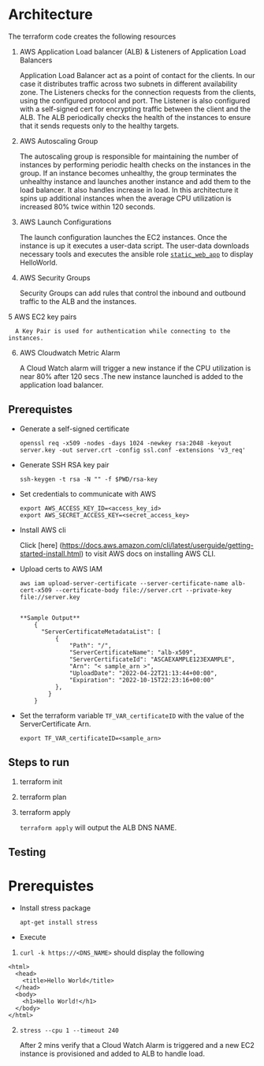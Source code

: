 # Architecture

The terraform code creates the following resources

1) AWS Application Load balancer (ALB) & Listeners of Application Load Balancers

      Application Load Balancer act as a point of contact for the clients.
      In our case it distributes traffic across two subnets in different
      availability zone.
      The Listeners checks for the connection requests from the clients, using
      the configured protocol and port. The Listener is also configured with a
      self-signed cert for encrypting traffic between the client and the ALB.
      The ALB periodically checks the health of the instances to ensure that it
      sends requests only to the healthy targets.

2) AWS Autoscaling Group

      The autoscaling group is responsible for maintaining the number of instances
      by performing periodic health checks on the instances in the group. If an
      instance becomes unhealthy, the group terminates the unhealthy instance and
      launches another instance and add them to the load balancer.
      It also handles increase in load. In this architecture it spins up additional
      instances when the average CPU utilization is increased 80%  twice within
      120 seconds.

3) AWS Launch Configurations

      The launch configuration launches the EC2 instances. Once the instance is up
      it executes a user-data script. The user-data
      downloads necessary tools and executes the ansible role [`static_web_app`](ansible)
      to display HelloWorld.


4) AWS Security Groups

      Security Groups can add rules that control the inbound and outbound traffic
      to the ALB and the instances.

5  AWS EC2 key pairs

      A Key Pair is used for authentication while connecting to the instances.

6) AWS Cloudwatch Metric Alarm

      A Cloud Watch alarm will trigger a new instance if the CPU utilization is near 80%
      after 120 secs .The new instance launched is added to the application load balancer.



## Prerequistes

* Generate a self-signed certificate

  ```
  openssl req -x509 -nodes -days 1024 -newkey rsa:2048 -keyout server.key -out server.crt -config ssl.conf -extensions 'v3_req'

  ```

* Generate SSH RSA key pair

  ```
  ssh-keygen -t rsa -N "" -f $PWD/rsa-key

  ```

* Set credentials to communicate with AWS

    ```
    export AWS_ACCESS_KEY_ID=<access_key_id>
    export AWS_SECRET_ACCESS_KEY=<secret_access_key>

    ```

* Install AWS cli

  Click [here]
  (https://docs.aws.amazon.com/cli/latest/userguide/getting-started-install.html)
  to visit AWS docs on installing AWS CLI.

* Upload certs to AWS IAM

  ```
  aws iam upload-server-certificate --server-certificate-name alb-cert-x509 --certificate-body file://server.crt --private-key file://server.key


  **Sample Output**
      {
        "ServerCertificateMetadataList": [
            {
                "Path": "/",
                "ServerCertificateName": "alb-x509",
                "ServerCertificateId": "ASCAEXAMPLE123EXAMPLE",
                "Arn": "< sample_arn >",
                "UploadDate": "2022-04-22T21:13:44+00:00",
                "Expiration": "2022-10-15T22:23:16+00:00"
            },
          }
      }

  ```
* Set the terraform variable `TF_VAR_certificateID` with the value of the
  ServerCertificate Arn.

    ```
    export TF_VAR_certificateID=<sample_arn>   

    ```


## Steps to run

1) terraform init
2) terraform plan
3) terraform apply

    `terraform apply` will output the ALB DNS NAME.


## Testing

# Prerequistes

* Install stress package

  ```
  apt-get install stress

  ```

* Execute

1) ` curl -k https://<DNS_NAME> ` should display the following

```
<html>
  <head>
    <title>Hello World</title>
  </head>
  <body>
    <h1>Hello World!</h1>
  </body>
</html>

```

2) ` stress --cpu 1 --timeout 240 `

    After 2 mins verify that a Cloud Watch Alarm is triggered and a new EC2 instance
    is provisioned and added to ALB to handle load.
